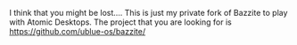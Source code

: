 I think that you might be lost.... This is just my private fork of Bazzite to play with Atomic Desktops. The project that you are looking for is <https://github.com/ublue-os/bazzite/>
